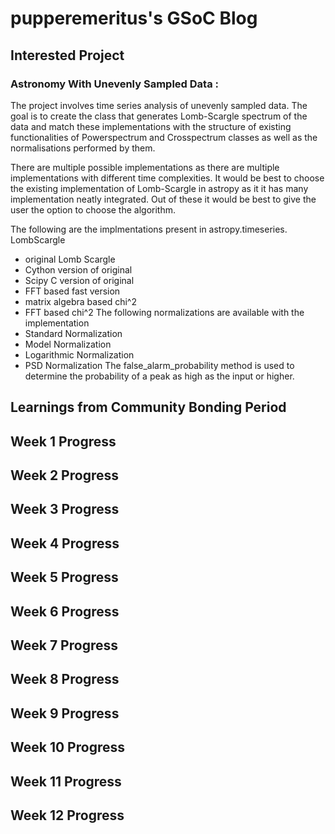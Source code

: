 # pupperemeritus's GSoC Blog
## Interested Project
### Astronomy With Unevenly Sampled Data :
The project involves time series analysis of unevenly sampled data. 
The goal is to create the class that generates Lomb-Scargle spectrum
of the data and match these implementations with the structure of
existing functionalities of Powerspectrum and Crosspectrum classes as
well as the normalisations performed by them.

There are multiple possible implementations as there are multiple implementations with different time complexities. It would be best to choose the existing implementation of Lomb-Scargle in astropy as it it has many implementation neatly integrated. Out of these it would be best to give the user the option to choose the algorithm.

The following are the implmentations present in astropy.timeseries.
LombScargle
- original Lomb Scargle
- Cython version of original
- Scipy C version of original
- FFT based fast version
- matrix algebra based chi^2
- FFT based chi^2 
The following normalizations are available with the implementation
- Standard Normalization
- Model Normalization
- Logarithmic Normalization
- PSD Normalization
The false_alarm_probability method is used to determine the probability of a peak as high as the input or higher.
## Learnings from Community Bonding Period
## Week 1 Progress
## Week 2 Progress
## Week 3 Progress
## Week 4 Progress
## Week 5 Progress
## Week 6 Progress
## Week 7 Progress
## Week 8 Progress
## Week 9 Progress
## Week 10 Progress
## Week 11 Progress
## Week 12 Progress
